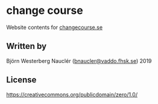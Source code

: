 
# change course
Website contents for [changecourse.se](http://changecourse.se)

## Written by
Björn Westerberg Nauclér (bnaucler@vaddo.fhsk.se) 2019

## License
https://creativecommons.org/publicdomain/zero/1.0/
